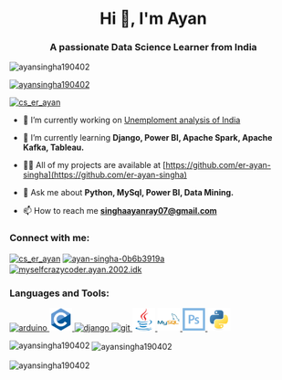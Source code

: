 <h1 align="center">Hi 👋, I'm Ayan</h1>
<h3 align="center">A passionate Data Science Learner from India</h3>

<p align="left"> <img src="https://komarev.com/ghpvc/?username=ayansingha190402&label=Profile%20views&color=0e75b6&style=flat" alt="ayansingha190402" /> </p>

<p align="left"> <a href="https://github.com/ryo-ma/github-profile-trophy"><img src="https://github-profile-trophy.vercel.app/?username=ayansingha190402" alt="ayansingha190402" /></a> </p>

<p align="left"> <a href="https://twitter.com/cs_er_ayan" target="blank"><img src="https://img.shields.io/twitter/follow/cs_er_ayan?logo=twitter&style=for-the-badge" alt="cs_er_ayan" /></a> </p>

- 🔭 I’m currently working on [Unemploment analysis of India](https://github.com/ayansingha190402/Unemploment_analysis_of_India)

- 🌱 I’m currently learning **Django, Power BI, Apache Spark, Apache Kafka, Tableau.**

- 👨‍💻 All of my projects are available at [https://github.com/er-ayan-singha](https://github.com/er-ayan-singha)

- 💬 Ask me about **Python, MySql, Power BI, Data Mining.**

- 📫 How to reach me **singhaayanray07@gmail.com**

<h3 align="left">Connect with me:</h3>
<p align="left">
<a href="https://twitter.com/cs_er_ayan" target="blank"><img align="center" src="https://raw.githubusercontent.com/rahuldkjain/github-profile-readme-generator/master/src/images/icons/Social/twitter.svg" alt="cs_er_ayan" height="30" width="40" /></a>
<a href="https://linkedin.com/in/ayan-singha-0b6b3919a" target="blank"><img align="center" src="https://raw.githubusercontent.com/rahuldkjain/github-profile-readme-generator/master/src/images/icons/Social/linked-in-alt.svg" alt="ayan-singha-0b6b3919a" height="30" width="40" /></a>
<a href="https://fb.com/myselfcrazycoder.ayan.2002.idk" target="blank"><img align="center" src="https://raw.githubusercontent.com/rahuldkjain/github-profile-readme-generator/master/src/images/icons/Social/facebook.svg" alt="myselfcrazycoder.ayan.2002.idk" height="30" width="40" /></a>
</p>

<h3 align="left">Languages and Tools:</h3>
<p align="left"> <a href="https://www.arduino.cc/" target="_blank" rel="noreferrer"> <img src="https://cdn.worldvectorlogo.com/logos/arduino-1.svg" alt="arduino" width="40" height="40"/> </a> <a href="https://www.cprogramming.com/" target="_blank" rel="noreferrer"> <img src="https://raw.githubusercontent.com/devicons/devicon/master/icons/c/c-original.svg" alt="c" width="40" height="40"/> </a> <a href="https://www.djangoproject.com/" target="_blank" rel="noreferrer"> <img src="https://cdn.worldvectorlogo.com/logos/django.svg" alt="django" width="40" height="40"/> </a> <a href="https://git-scm.com/" target="_blank" rel="noreferrer"> <img src="https://www.vectorlogo.zone/logos/git-scm/git-scm-icon.svg" alt="git" width="40" height="40"/> </a> <a href="https://www.java.com" target="_blank" rel="noreferrer"> <img src="https://raw.githubusercontent.com/devicons/devicon/master/icons/java/java-original.svg" alt="java" width="40" height="40"/> </a> <a href="https://www.mysql.com/" target="_blank" rel="noreferrer"> <img src="https://raw.githubusercontent.com/devicons/devicon/master/icons/mysql/mysql-original-wordmark.svg" alt="mysql" width="40" height="40"/> </a> <a href="https://www.photoshop.com/en" target="_blank" rel="noreferrer"> <img src="https://raw.githubusercontent.com/devicons/devicon/master/icons/photoshop/photoshop-line.svg" alt="photoshop" width="40" height="40"/> </a> <a href="https://www.python.org" target="_blank" rel="noreferrer"> <img src="https://raw.githubusercontent.com/devicons/devicon/master/icons/python/python-original.svg" alt="python" width="40" height="40"/> </a> </p>

<p><img align="left" src="https://github-readme-stats.vercel.app/api/top-langs?username=ayansingha190402&show_icons=true&locale=en&layout=compact" alt="ayansingha190402" /></p>

<p>&nbsp;<img align="center" src="https://github-readme-stats.vercel.app/api?username=ayansingha190402&show_icons=true&locale=en" alt="ayansingha190402" /></p>

<p><img align="center" src="https://github-readme-streak-stats.herokuapp.com/?user=ayansingha190402&" alt="ayansingha190402" /></p>
